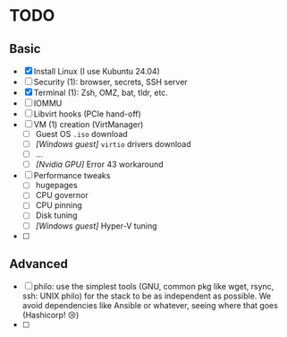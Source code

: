 # TODO


## Basic

- [x] Install Linux (I use Kubuntu 24.04)
- [ ] Security (1): browser, secrets, SSH server
- [x] Terminal (1): Zsh, OMZ, bat, tldr, etc.
- [ ] IOMMU
- [ ] Libvirt hooks (PCIe hand-off)
- [ ] VM (1) creation (VirtManager)
    - [ ] Guest OS `.iso` download
    - [ ] *\[Windows guest\]* `virtio` drivers download
    - [ ] …
    - [ ] *\[Nvidia GPU\]* Error 43 workaround
- [ ] Performance tweaks
    - [ ] hugepages
    - [ ] CPU governor
    - [ ] CPU pinning
    - [ ] Disk tuning
    - [ ] *\[Windows guest\]* Hyper-V tuning
- [ ] 


## Advanced

- [ ] philo: use the simplest tools (GNU, common pkg like wget, rsync, ssh: UNIX philo) for the stack to be as independent as possible. We avoid dependencies like Ansible or whatever, seeing where that goes (Hashicorp! 😢)
- [ ] 







